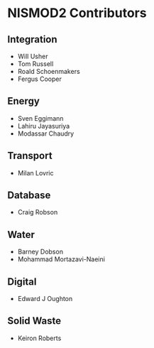 # NISMOD2 Contributors

## Integration
- Will Usher
- Tom Russell
- Roald Schoenmakers
- Fergus Cooper

## Energy
- Sven Eggimann
- Lahiru Jayasuriya
- Modassar Chaudry

## Transport
- Milan Lovric

## Database
- Craig Robson

## Water
- Barney Dobson
- Mohammad Mortazavi-Naeini

## Digital
- Edward J Oughton

## Solid Waste
- Keiron Roberts
